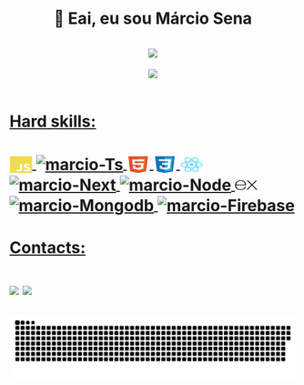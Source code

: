 <img alt="" title="Views" align="right" src="https://visitor-badge.glitch.me/badge?page_id=marciosenaf.marciosenaf" />
<h1 align="center">👋 Eai, eu sou Márcio Sena</h1> 
<br>
<div align="center">
  <a href="https://github.com/marciosenaf">
  <img height="180em" src="https://github-readme-stats.vercel.app/api?username=marciosenaf&show_icons=true&theme=merko&include_all_commits=true&count_private=true"/>
    <br></br>
  <img height="180em" src="https://github-readme-stats.vercel.app/api/top-langs/?username=marciosenaf&layout=compact&langs_count=7&theme=merko"/>
</div>
<div style="display: inline_block"><br>
   
  <h1>Hard skills:<h1>
 <p align=""> 
  <img align="center" alt="marcio-Js" height="30" width="40" src="https://raw.githubusercontent.com/devicons/devicon/master/icons/javascript/javascript-plain.svg">
   <img align="center" alt="marcio-Ts" height="30" width="40" src="https://cdn.jsdelivr.net/gh/devicons/devicon/icons/typescript/typescript-original.svg">
  <img align="center" alt="marcio-HTML" height="30" width="40" src="https://raw.githubusercontent.com/devicons/devicon/master/icons/html5/html5-original.svg">
  <img align="center" alt="marcio-CSS" height="30" width="40" src="https://raw.githubusercontent.com/devicons/devicon/master/icons/css3/css3-original.svg">
  <img align="center" alt="marcio-React" height="30" width="40" src="https://raw.githubusercontent.com/devicons/devicon/master/icons/react/react-original.svg">
  <img align="center" alt="marcio-Next" height="30" width="40" src="https://cdn.jsdelivr.net/gh/devicons/devicon/icons/nextjs/nextjs-original.svg">
  <img align="center" alt="marcio-Node" height="30" width="40" src="https://cdn.jsdelivr.net/gh/devicons/devicon/icons/nodejs/nodejs-original.svg">
  <img align="center" alt="marcio-Express" height="30" width="40" src="https://raw.githubusercontent.com/devicons/devicon/master/icons/express/express-original.svg">
  <img align="center" alt="marcio-Mongodb" height="30" width="40" src="https://cdn.jsdelivr.net/gh/devicons/devicon/icons/mongodb/mongodb-original-wordmark.svg">
  <img align="center" alt="marcio-Firebase" height="30" width="40" src="https://cdn.jsdelivr.net/gh/devicons/devicon/icons/firebase/firebase-plain-wordmark.svg">
</p>
  
  
   <h1>Contacts: <h1>
  <p align="">
  <a href="https://instagram.com/marciosena_f" target="_blank"><img src="https://img.shields.io/badge/-Instagram-%23E4405F?style=for-the-badge&logo=instagram&logoColor=white" target="_blank"></a>	
  <a href="https://www.linkedin.com/in/márciosena" target="_blank"><img src="https://img.shields.io/badge/-LinkedIn-%230077B5?style=for-the-badge&logo=linkedin&logoColor=white" target="_blank"></a> 
  </p>

  
![snake gif](https://github.com/marciosenaf/marciosenaf/blob/output/github-contribution-grid-snake.svg)
